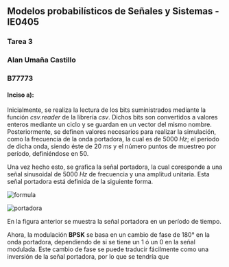 ## Modelos probabilísticos de Señales y Sistemas - IE0405
### Tarea 3
### Alan Umaña Castillo
### B77773

#### Inciso a):

Inicialmente, se realiza la lectura de los bits suministrados mediante la función *csv.reader* de la librería *csv*. Dichos bits son convertidos a valores enteros mediante un ciclo y se guardan en un vector del mismo nombre. Posteriormente, se definen valores necesarios para realizar la simulación, como la frecuencia de la onda portadora, la cual es de 5000 *Hz*; el periodo de dicha onda, siendo éste de 20 *ms* y el número puntos de muestreo por período, definiéndose en 50.

Una vez hecho esto, se grafica la señal portadora, la cual coresponde a una señal sinusoidal de 5000 *Hz* de frecuencia y una amplitud unitaria. Esta señal portadora está definida de la siguiente forma.

![formula](https://render.githubusercontent.com/render/math?math=S_1(t)=sen(2\pi\f_pt))

![portadora](https://user-images.githubusercontent.com/66042916/86303737-f915d680-bbc9-11ea-95e9-d737e55b3ee7.png)

En la figura anterior se muestra la señal portadora en un período de tiempo. 

Ahora, la modulación **BPSK** se basa en un cambio de fase de 180° en la onda portadora, dependiendo de si se tiene un 1 ó un 0 en la señal modulada. Este cambio de fase se puede traducir fácilmente como una inversión de la señal portadora, por lo que se tendría que
